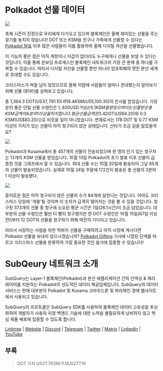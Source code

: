 # Polkadot 선물 데이터

![](https://miro.medium.com/max/1400/1*Y_Fm1wWLcN9lAbWr0KK1qA.png)

축제 시즌이 진정으로 우리에게 다가오고 있으며 블록체인은 올해 재미있는 선물을 주는 광기를 놓치지 않습니다! DOT 또는 KSM을 친구나 가족에게 선물할 수 있다는 [Polkadot 발표](https://polkadot.network/blog/introducing-polkadot-kusama-gifts/) 이후 많은 사람들이 이를 활용하여 올해 디지털 자산을 선물했습니다.

이 기능의 좋은 점은 아직 계정이나 지갑이 없더라도 누구에게나 선물을 보낼 수 있다는 것입니다. 이를 통해 온보딩 프로세스인 블록체인 네트워크의 가장 큰 문제 중 하나를 극복할 수 있습니다. 따라서 디지털 자산을 선물할 뿐만 아니라 암호화폐의 멋진 분산 세계로 초대할 수도 있습니다.

크리스마스가 며칠 남지 않았으므로 올해 이맘때 사람들이 얼마나 관대했는지 알아보기 위해 선물 데이터를 살펴보고 있습니다.

총 1,364.3 DOT(US$37,791.10)와 18.4 KSM(US$5,100.30)의 은사를 받았습니다. 가장 운이 좋은 단일 선물 수령인은 $1,400 USD가 넘는 5.1 KSM을 받았으며 이는 선물 받은 총 KSM 금액의 4분의 1 이상을 차지합니다. 평균 선물 금액은 3.4 DOT(US$94.20)와 0.3 KSM(US$83.20)으로 비웃을 일이 아니었습니다.  현재로서는 178 DOT 및 0.77 KSM 이상의 가치가 있는 선물이 아직 청구되지 않은 상태입니다. 산타가 조금 길을 잃었을까요?

![](https://miro.medium.com/max/1400/0*39FkrB8c1ZE2LhlU)

Polkadot과 Kusama에서 총 457개의 선물이 전송되었으며 한 명의 인기 있는 청구자는 13개의 KSM 선물을 받았습니다. 10월 13일 Polkadot의 초기 발표 이후 선물이 급증한 것을 그래프에서 알 수 있습니다. 최대 선물 수는 10월 20일에 발송되어 그날 85개의 선물이 발송되었습니다. 실제로 10월 24일 주말에 172건이 발송된 총 선물의 3분의 1 이상이 발송됐다.

![](https://miro.medium.com/max/1400/0*F12i2JCMl0YOwaLG)

흥미로운 점은 아직 청구되지 않은 선물의 수가 84개에 달한다는 것입니다. 아마도 크리스마스 당일에 '개봉'될 것이며 이 숫자가 급격히 떨어지는 것을 볼 수 있을 것입니다. 청구된 373개의 선물 중 청구에 소요된 평균 시간은 1일(26.1시간)이 조금 넘었습니다. 대부분의 선물 수령인은 훨씬 더 빨리 청구했지만 한 DOT 수령인은 10월 15일(67일 이상 전!)부터 12 DOT의 선물을 청구하기 위해 여전히 기다리고 있습니다.

따라서 사랑하는 사람을 위한 막바지 선물을 구매하려고 아직 시장에 계시다면 Polkadot 선물을 보내지 않으시겠습니까?  [Polkadot Gifting](https://polkadot.network/blog/introducing-polkadot-kusama-gifts/) 기사에 나열된 단계를 따르고 크리스마스 선물을 분류하여 가장 중요한 것인 음식에 집중할 수 있습니다!

# SubQeury 네트워크 소개

SubQuery는 Layer-1 블록체인(Polkadot)과 분산 애플리케이션 간의 인덱싱 & 쿼리 레이어를 지원하는 Polkadot의 선도적인 데이터 제공업체입니다. SubQuery의 데이터 서비스는 현재 대부분의 Polkadot 및 Kusama 크라우드론 및 파라체인 경매 웹사이트에서 사용되고 있습니다.

SubQuery의 프로토콜은 SubQuery SDK를 사용하여 블록체인 데이터 고유성을 추상화하여 개발자가 사용자 지정 백엔드 기술에 대한 노력을 불필요하게 낭비하지 않고 핵심 제품 배포에 집중할 수 있도록 합니다.

​​​​[Linktree](https://linktr.ee/subquerynetwork)  |  [Website](https://subquery.network/)  |  [Discord](https://discord.com/invite/78zg8aBSMG)  |  [Telegram](https://t.me/subquerynetwork)  |  [Twitter](https://twitter.com/subquerynetwork)  |  [Matrix](https://matrix.to/#/#subquery:matrix.org)  |  [LinkedIn](https://www.linkedin.com/company/subquery)  |  [YouTube](https://www.youtube.com/channel/UCi1a6NUUjegcLHDFLr7CqLw)

## 부록

> DOT 가치 US$27.7 KSM 가치 US$277.19
